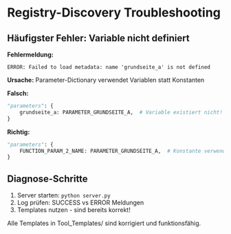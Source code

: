 # Registry-Discovery Troubleshooting

## Häufigster Fehler: Variable nicht definiert

**Fehlermeldung:**
```
ERROR: Failed to load metadata: name 'grundseite_a' is not defined
```

**Ursache:** Parameter-Dictionary verwendet Variablen statt Konstanten

**Falsch:**
```python
"parameters": {
    grundseite_a: PARAMETER_GRUNDSEITE_A,  # Variable existiert nicht!
}
```

**Richtig:**
```python
"parameters": {
    FUNCTION_PARAM_2_NAME: PARAMETER_GRUNDSEITE_A,  # Konstante verwenden!
}
```

## Diagnose-Schritte

1. Server starten: `python server.py`
2. Log prüfen: SUCCESS vs ERROR Meldungen
3. Templates nutzen - sind bereits korrekt!

Alle Templates in Tool_Templates/ sind korrigiert und funktionsfähig. 